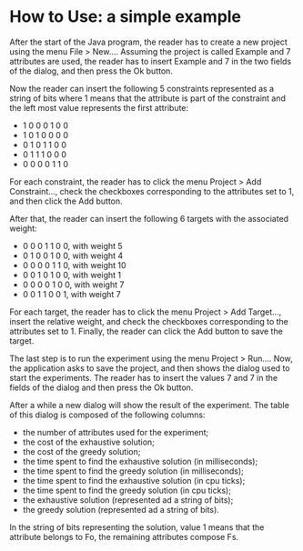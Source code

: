 # How to Use: a simple example #

After the start of the Java program, the reader has to create a new project using the menu File > New.... Assuming the project is called Example and 7 attributes are used, the reader has to insert Example and 7 in the two fields of the dialog, and then press the Ok button.

Now the reader can insert the following 5 constraints represented as a string of bits where 1 means that the attribute is part of the constraint and the left most value represents the first attribute:
  * 1 0 0 0 1 0 0
  * 1 0 1 0 0 0 0
  * 0 1 0 1 1 0 0
  * 0 1 1 1 0 0 0
  * 0 0 0 0 1 1 0

For each constraint, the reader has to click the menu Project > Add Constraint..., check the checkboxes corresponding to the attributes set to 1, and then click the Add button.

After that, the reader can insert the following 6 targets with the associated weight:
  * 0 0 0 1 1 0 0, with weight 5
  * 0 1 0 0 1 0 0, with weight 4
  * 0 0 0 0 1 1 0, with weight 10
  * 0 0 1 0 1 0 0, with weight 1
  * 0 0 0 0 1 0 0, with weight 7
  * 0 0 1 1 0 0 1, with weight 7

For each target, the reader has to click the menu Project > Add Target..., insert the relative weight, and check the checkboxes corresponding to the attributes set to 1. Finally, the reader can click the Add button to save the target.

The last step is to run the experiment using the menu Project > Run.... Now, the application asks to save the project, and then shows the dialog used to start the experiments. The reader has to insert the values 7 and 7 in the fields of the dialog and then press the Ok button.

After a while a new dialog will  show the result of the experiment.
The table of this dialog is composed of the following columns:
  * the number of attributes used for the experiment;
  * the cost of the exhaustive solution;
  * the cost of the greedy solution;
  * the time spent to find the exhaustive solution (in milliseconds);
  * the time spent to find the greedy solution (in milliseconds);
  * the time spent to find the exhaustive solution (in cpu ticks);
  * the time spent to find the greedy solution (in cpu ticks);
  * the exhaustive solution (represented ad a string of bits);
  * the greedy solution (represented ad a string of bits).

In the string of bits representing the solution, value 1 means that the attribute belongs to Fo, the remaining attributes compose Fs.